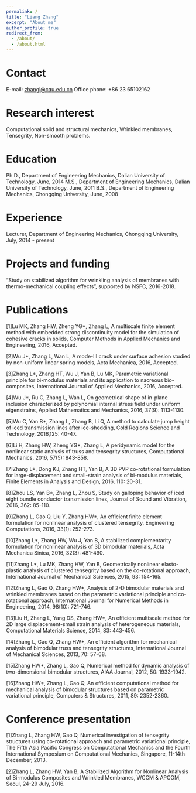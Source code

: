 ```yaml
---
permalink: /
title: "Liang Zhang"
excerpt: "About me"
author_profile: true
redirect_from: 
  - /about/
  - /about.html
---
```


Contact
=====
E-mail: zhangl@cqu.edu.cn
Office phone: +86 23 65102162

Research interest
======
Computational solid and structural mechanics, Wrinkled membranes, Tensegrity, Non-smooth problems.

Education
======
Ph.D.,	Department of Engineering Mechanics, Dalian University of Technology, June, 2014
M.S.,	Department of Engineering Mechanics, Dalian University of Technology, June, 2011
B.S.,	Department of Engineering Mechanics, Chongqing University, June, 2008

Experience
======
Lecturer, Department of Engineering Mechanics, Chongqing University, July, 2014 - present

Projects and funding
======
“Study on stabilized algorithm for wrinkling analysis of membranes with thermo-mechanical coupling effects”, supported by NSFC, 2016-2018.

Publications
======
[1]Lu MK, Zhang HW, Zheng YG*, Zhang L, A multiscale finite element method with embedded strong discontinuity model for the simulation of cohesive cracks in solids, Computer Methods in Applied Mechanics and Engineering, 2016, Accepted.

[2]Wu J*, Zhang L, Wan L, A mode-III crack under surface adhesion studied by non-uniform linear spring models, Acta Mechanica, 2016, Accepted.

[3]Zhang L*, Zhang HT, Wu J, Yan B, Lu MK, Parametric variational principle for bi-modulus materials and its application to nacreous bio-composites, International Journal of Applied Mechanics, 2016, Accepted.

[4]Wu J*, Ru C, Zhang L, Wan L, On geometrical shape of in-plane inclusion characterized by polynomial internal stress field under uniform eigenstrains, Applied Mathematics and Mechanics, 2016, 37(9): 1113-1130.

[5]Wu C, Yan B*, Zhang L, Zhang B, Li Q, A method to calculate jump height of iced transmission lines after ice-shedding, Cold Regions Science and Technology, 2016,125: 40-47.

[6]Li H, Zhang HW, Zheng YG*, Zhang L, A peridynamic model for the nonlinear static analysis of truss and tensegrity structures, Computational Mechanics, 2016, 57(5): 843-858.

[7]Zhang L*, Dong KJ, Zhang HT, Yan B, A 3D PVP co-rotational formulation for large-displacement and small-strain analysis of bi-modulus materials, Finite Elements in Analysis and Design, 2016, 110: 20-31.

[8]Zhou LS, Yan B*, Zhang L, Zhou S, Study on galloping behavior of iced eight bundle conductor transmission lines, Journal of Sound and Vibration, 2016, 362: 85-110.

[9]Zhang L, Gao Q, Liu Y, Zhang HW*, An efficient finite element formulation for nonlinear analysis of clustered tensegrity, Engineering Computations, 2016, 33(1): 252-273.

[10]Zhang L*, Zhang HW, Wu J, Yan B, A stabilized complementarity formulation for nonlinear analysis of 3D bimodular materials, Acta Mechanica Sinica, 2016, 32(3): 481-490.

[11]Zhang L*, Lu MK, Zhang HW, Yan B, Geometrically nonlinear elasto-plastic analysis of clustered tensegrity based on the co-rotational approach, International Journal of Mechanical Sciences, 2015, 93: 154-165.

[12]Zhang L, Gao Q, Zhang HW*, Analysis of 2-D bimodular materials and wrinkled membranes based on the parametric variational principle and co-rotational approach, International Journal for Numerical Methods in Engineering, 2014, 98(10): 721-746.

[13]Liu H, Zhang L, Yang DS, Zhang HW*, An efficient multiscale method for 2D large displacement-small strain analysis of heterogeneous materials, Computational Materials Science, 2014, 83: 443-456.

[14]Zhang L, Gao Q, Zhang HW*, An efficient algorithm for mechanical analysis of bimodular truss and tensegrity structures, International Journal of Mechanical Sciences, 2013, 70: 57-68.

[15]Zhang HW*, Zhang L, Gao Q, Numerical method for dynamic analysis of two-dimensional bimodular structures, AIAA Journal, 2012, 50: 1933-1942.

[16]Zhang HW*, Zhang L, Gao Q, An efficient computational method for mechanical analysis of bimodular structures based on parametric variational principle, Computers & Structures, 2011, 89: 2352-2360.

Conference presentation
======
[1]Zhang L, Zhang HW, Gao Q, Numerical investigation of tensegrity structures using co-rotational approach and parametric variational principle, The Fifth Asia Pacific Congress on Computational Mechanics and the Fourth International Symposium on Computational Mechanics, Singapore, 11-14th December, 2013.

[2]Zhang L, Zhang HW, Yan B, A Stabilized Algorithm for Nonlinear Analysis of Bi-modulus Composites and Wrinkled Membranes, WCCM & APCOM, Seoul, 24-29 July, 2016.
